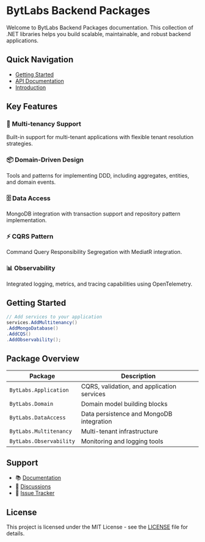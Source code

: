 # BytLabs Backend Packages

Welcome to BytLabs Backend Packages documentation. This collection of .NET libraries helps you build scalable, maintainable, and robust backend applications.

## Quick Navigation

- [Getting Started](https://docs.bytlabs.co/docs/getting-started.html)
- [API Documentation](https://docs.bytlabs.co/api/BytLabs.Api.html)
- [Introduction](https://docs.bytlabs.co/docs/introduction.html)

## Key Features

### 🏢 Multi-tenancy Support
Built-in support for multi-tenant applications with flexible tenant resolution strategies.

### 📦 Domain-Driven Design
Tools and patterns for implementing DDD, including aggregates, entities, and domain events.

### 🗄️ Data Access
MongoDB integration with transaction support and repository pattern implementation.

### ⚡ CQRS Pattern
Command Query Responsibility Segregation with MediatR integration.

### 📊 Observability
Integrated logging, metrics, and tracing capabilities using OpenTelemetry.

## Getting Started

```csharp
// Add services to your application
services.AddMultitenancy()
.AddMongoDatabase()
.AddCQS()
.AddObservability();
```


## Package Overview

| Package | Description |
|---------|------------|
| `BytLabs.Application` | CQRS, validation, and application services |
| `BytLabs.Domain` | Domain model building blocks |
| `BytLabs.DataAccess` | Data persistence and MongoDB integration |
| `BytLabs.Multitenancy` | Multi-tenant infrastructure |
| `BytLabs.Observability` | Monitoring and logging tools |

## Support

- 📚 [Documentation](docs/getting-started.md)
- 💬 [Discussions](https://github.com/bytlabs/BytLabs.BackendPackages/discussions)
- 🐛 [Issue Tracker](https://github.com/bytlabs/BytLabs.BackendPackages/issues)

## License

This project is licensed under the MIT License - see the [LICENSE](LICENSE) file for details.